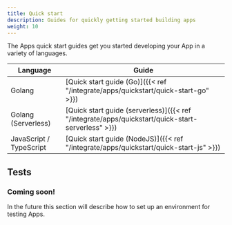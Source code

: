 ```yaml
---
title: Quick start
description: Guides for quickly getting started building apps
weight: 10
---
```


The Apps quick start guides get you started developing your App in a variety of languages.

| Language                | Guide                                                                                             |
|-------------------------|---------------------------------------------------------------------------------------------------|
| Golang                  | [Quick start guide (Go)]({{< ref "/integrate/apps/quickstart/quick-start-go" >}})                 |
| Golang (Serverless)     | [Quick start guide (serverless)]({{< ref "/integrate/apps/quickstart/quick-start-serverless" >}}) |
| JavaScript / TypeScript | [Quick start guide (NodeJS)]({{< ref "/integrate/apps/quickstart/quick-start-js" >}})             |

## Tests

### Coming soon!
In the future this section will describe how to set up an environment for testing Apps.
